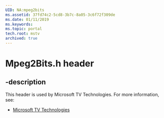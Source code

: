 ```yaml
---
UID: NA:mpeg2bits
ms.assetid: 37fd74c2-5cd8-3b7c-8a05-3c6f72f309de
ms.date: 01/11/2019
ms.keywords: 
ms.topic: portal
tech.root: mstv
archived: true
---
```


# Mpeg2Bits.h header


## -description


This header is used by Microsoft TV Technologies. For more information, see:

- [Microsoft TV Technologies](../_mstv/index.md)

